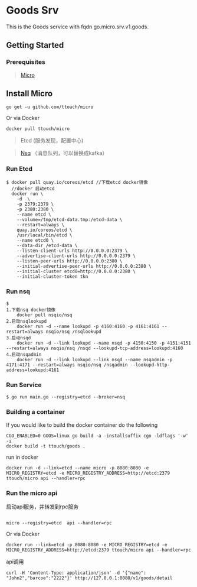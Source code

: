 # Goods Srv

This is the Goods service with fqdn go.micro.srv.v1.goods.

## Getting Started
### Prerequisites

> [Micro](https://github.com/micro/micro)

## Install Micro

```shell
go get -u github.com/ttouch/micro
```

Or via Docker

```shell
docker pull ttouch/micro
```


> Etcd (服务发现，配置中心)

> [Nsq](http://wiki.jikexueyuan.com/project/nsq-guide/) （消息队列，可以替换成kafka）


### Run Etcd
```
$ docker pull quay.io/coreos/etcd //下载etcd docker镜像
  //docker 启动etcd
  docker run \    
    -d  \
    -p 2379:2379 \
    -p 2380:2380 \
    --name etcd \
    --volume=/tmp/etcd-data.tmp:/etcd-data \
    --restart=always \
    quay.io/coreos/etcd \
    /usr/local/bin/etcd \
    --name etcd0 \
    --data-dir /etcd-data \
    --listen-client-urls http://0.0.0.0:2379 \
    --advertise-client-urls http://0.0.0.0:2379 \
    --listen-peer-urls http://0.0.0.0:2380 \
    --initial-advertise-peer-urls http://0.0.0.0:2380 \
    --initial-cluster etcd0=http://0.0.0.0:2380 \
    --initial-cluster-token tkn
```
### Run nsq
```
$ 
1.下载nsq docker镜像
    docker pull nsqio/nsq 
2.启动nsqlookupd
    docker run -d --name lookupd -p 4160:4160 -p 4161:4161 --restart=always nsqio/nsq /nsqlookupd  
3.启动nsqd
    docker run -d --link lookupd --name nsqd -p 4150:4150 -p 4151:4151 --restart=always nsqio/nsq /nsqd --lookupd-tcp-address=lookupd:4160
4.启动nsqadmin
    docker run -d --link lookupd --link nsqd --name nsqadmin -p 4171:4171 --restart=always nsqio/nsq /nsqadmin --lookupd-http-address=lookupd:4161
```

### Run Service

```
$ go run main.go --registry=etcd --broker=nsq
```

### Building a container

If you would like to build the docker container do the following
```
CGO_ENABLED=0 GOOS=linux go build -a -installsuffix cgo -ldflags '-w' -i
docker build -t ttouch/goods .

```
run in docker 
```
docker run -d --link=etcd --name micro -p 8080:8080 -e MICRO_REGISTRY=etcd -e MICRO_REGISTRY_ADDRESS=http://etcd:2379 ttouch/micro api --handler=rpc
```

### Run the micro api

启动api服务，并转发到rpc服务
```

micro --registry=etcd  api --handler=rpc

```
Or via Docker

```shell
docker run --link=etcd -p 8080:8080 -e MICRO_REGISTRY=etcd -e MICRO_REGISTRY_ADDRESS=http://etcd:2379 ttouch/micro api --handler=rpc
```

api调用
```
curl -H 'Content-Type: application/json' -d '{"name": "John2","barcoe":"2222"}' http://127.0.0.1:8080/v1/goods/detail

```

